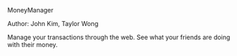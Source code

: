MoneyManager

Author: John Kim, Taylor Wong

Manage your transactions through the web. See what your friends are doing with their money.
